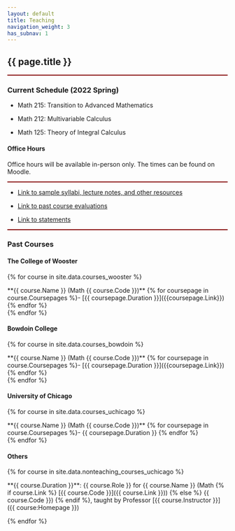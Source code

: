 ```yaml
---
layout: default
title: Teaching
navigation_weight: 3
has_subnav: 1
---
```


<div style="border-bottom: 2px  solid #800000;">

## {{ page.title }}


</div>

<div style="border-bottom: 2px  solid #800000;">

### Current Schedule (2022 Spring)

* Math 215: Transition to Advanced Mathematics

* Math 212: Multivariable Calculus
  
* Math 125: Theory of Integral Calculus

#### Office Hours

Office hours will be available in-person only. The times can be found on Moodle.


</div>

<div style="border-bottom: 2px  solid #800000;">

* [Link to sample syllabi, lecture notes, and other resources](/teaching/resources/)

* [Link to past course evaluations](/teaching/evaluations/)

* [Link to statements](/teaching/statement/)

</div>


### Past Courses


#### The College of Wooster


{% for course in site.data.courses_wooster %}
<div class="course">
**{{ course.Name }} (Math {{ course.Code }})** {% for coursepage in course.Coursepages %}- [{{ coursepage.Duration }}]({{coursepage.Link}}) {% endfor %}
</div>
{% endfor %}


#### Bowdoin College


{% for course in site.data.courses_bowdoin %}
<div class="course">
**{{ course.Name }} (Math {{ course.Code }})** {% for coursepage in course.Coursepages %}- [{{ coursepage.Duration }}]({{coursepage.Link}}) {% endfor %}
</div>
{% endfor %}


#### University of Chicago


{% for course in site.data.courses_uchicago %}
<div class="course">
**{{ course.Name }} (Math {{ course.Code }})** {% for coursepage in course.Coursepages %}- {{ coursepage.Duration }} {% endfor %}
</div>
{% endfor %}
  

#### Others


{% for course in site.data.nonteaching_courses_uchicago %}
<div class="course">
**{{ course.Duration }}**: {{ course.Role }} for {{ course.Name }} (Math {% if course.Link %} [{{ course.Code }}]({{ course.Link }})) {% else %} {{ course.Code }}) {% endif %}, taught by Professor [{{ course.Instructor }}]({{ course:Homepage }})

</div>

{% endfor %}

<p></p>


